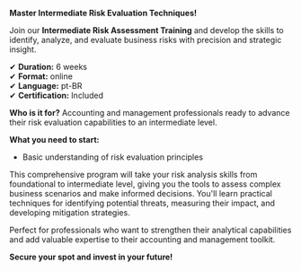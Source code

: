 **Master Intermediate Risk Evaluation Techniques!**

Join our **Intermediate Risk Assessment Training** and develop the skills to identify, analyze, and evaluate business risks with precision and strategic insight.

✔ **Duration:** 6 weeks  
✔ **Format:** online  
✔ **Language:** pt-BR  
✔ **Certification:** Included

**Who is it for?** Accounting and management professionals ready to advance their risk evaluation capabilities to an intermediate level.

**What you need to start:**
- Basic understanding of risk evaluation principles

This comprehensive program will take your risk analysis skills from foundational to intermediate level, giving you the tools to assess complex business scenarios and make informed decisions. You'll learn practical techniques for identifying potential threats, measuring their impact, and developing mitigation strategies.

Perfect for professionals who want to strengthen their analytical capabilities and add valuable expertise to their accounting and management toolkit.

**Secure your spot and invest in your future!**